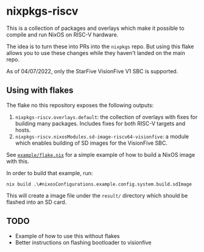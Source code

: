 # nixpkgs-riscv

This is a collection of packages and overlays which make it possible to
compile and run NixOS on RISC-V hardware.

The idea is to turn these into PRs into the `nixpkgs` repo. But using this
flake allows you to use these changes while they haven't landed on
the main repo.

As of 04/07/2022, only the StarFive VisionFive V1 SBC is supported.

## Using with flakes

The flake no this repository exposes the following outputs:

1. `nixpkgs-riscv.overlays.default`: the collection of overlays with fixes
   for building many packages. Includes fixes for both RISC-V targets and
   hosts.
2. `nixpkgs-riscv.nixosModules.sd-image-riscv64-visionfive`: a module
   which enables building of SD images for the VisionFive SBC.

See [`example/flake.nix`](example/flake.nix) for a simple example of how
to build a NixOS image with this.

In order to build that example, run:

```
nix build .\#nixosConfigurations.example.config.system.build.sdImage
```

This will create a image file under the `result/` directory which should
be flashed into an SD card.

## TODO

* Example of how to use this without flakes
* Better instructions on flashing bootloader to visionfive
